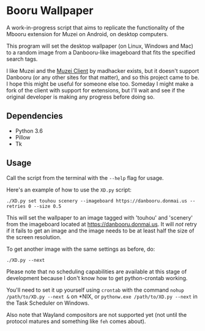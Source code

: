 # Booru Wallpaper
A work-in-progress script that aims to replicate the functionality of the
Mbooru extension for Muzei on Android, on desktop computers.

This program will set the desktop wallpaper (on Linux, Windows and Mac) to a
random image from a Danbooru-like imageboard that fits the specified search
tags.

I like Muzei and the [Muzei
Client](http://forum.xda-developers.com/android/general/windows-muzeiclient-change-windows-t2957586)
by madhacker exists, but it doesn't support Danbooru (or any other sites for
that matter), and so this project came to be. I hope this might be useful for
someone else too. Someday I might make a fork of the client with support for
extensions, but I'll wait and see if the original developer is making any
progress before doing so.

## Dependencies
* Python 3.6
* Pillow
* Tk

## Usage
Call the script from the terminal with the `--help` flag for usage.

Here's an example of how to use the `XD.py` script:

`./XD.py set touhou scenery --imageboard https://danbooru.donmai.us --retries 0
--size 0.5`

This will set the wallpaper to an image tagged with 'touhou' and 'scenery' from
the imageboard located at https://danbooru.donmai.us. It will _not_ retry if it
fails to get an image and the image needs to be at least half the size of the
screen resolution.

To get another image with the same settings as before, do:

`./XD.py --next`

Please note that no scheduling capabilities are available at this stage of
development because I don't know how to get python-crontab working.  

You'll need to set it up yourself using `crontab` with the command `nohup
/path/to/XD.py --next &` on \*NIX, or `pythonw.exe /path/to/XD.py --next` in
the Task Scheduler on Windows.

Also note that Wayland compositors are not supported yet (not until the
protocol matures and something like `feh` comes about).
